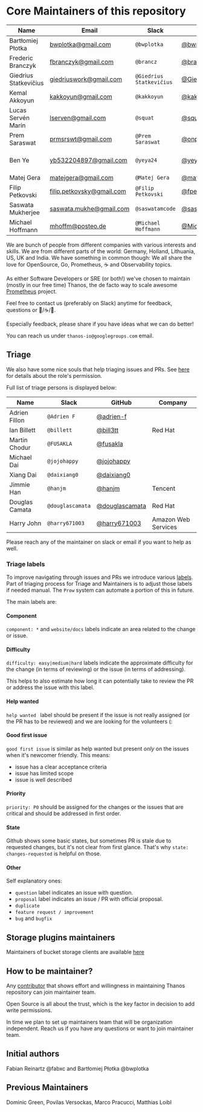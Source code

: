 # Core Maintainers of this repository

| Name                  | Email                     | Slack                    | GitHub                                             | Company             |
|-----------------------|---------------------------|--------------------------|----------------------------------------------------|---------------------|
| Bartłomiej Płotka     | bwplotka@gmail.com        | `@bwplotka`              | [@bwplotka](https://github.com/bwplotka)           | Google              |
| Frederic Branczyk     | fbranczyk@gmail.com       | `@brancz`                | [@brancz](https://github.com/brancz)               | Polar Signals       |
| Giedrius Statkevičius | giedriuswork@gmail.com    | `@Giedrius Statkevičius` | [@GiedriusS](https://github.com/GiedriusS)         | Vinted              |
| Kemal Akkoyun         | kakkoyun@gmail.com        | `@kakkoyun`              | [@kakkoyun](https://github.com/kakkoyun)           | Fal                 |
| Lucas Servén Marín    | lserven@gmail.com         | `@squat`                 | [@squat](https://github.com/squat)                 | Red Hat             |
| Prem Saraswat         | prmsrswt@gmail.com        | `@Prem Saraswat`         | [@onprem](https://github.com/onprem)               | Red Hat             |
| Ben Ye                | yb532204897@gmail.com     | `@yeya24`                | [@yeya24](https://github.com/yeya24)               | Amazon Web Services |
| Matej Gera            | matejgera@gmail.com       | `@Matej Gera`            | [@matej-g](https://github.com/matej-g)             | Coralogix           |
| Filip Petkovski       | filip.petkovsky@gmail.com | `@Filip Petkovski`       | [@fpetkovski](https://github.com/fpetkovski)       | Shopify             |
| Saswata Mukherjee     | saswata.mukhe@gmail.com   | `@saswatamcode`          | [@saswatamcode](https://github.com/saswatamcode)   | Red Hat             |
| Michael Hoffmann      | mhoffm@posteo.de          | `@Michael Hoffmann`      | [@MichaHoffmann](https://github.com/MichaHoffmann) | Cloudflare          |

We are bunch of people from different companies with various interests and skills. We are from different parts of the world: Germany, Holland, Lithuania, US, UK and India. We have something in common though: We all share the love for OpenSource, Go, Prometheus, :coffee: and Observability topics.

As either Software Developers or SRE (or both!) we've chosen to maintain (mostly in our free time) Thanos, the de facto way to scale awesome [Prometheus](https://prometheus.io) project.

Feel free to contact us (preferably on Slack) anytime for feedback, questions or :beers:/:coffee:/:tea:.

Especially feedback, please share if you have ideas what we can do better!

You can reach us under `thanos-io@googlegroups.com` email.

## Triage

We also have some nice souls that help triaging issues and PRs. See [here](https://docs.github.com/en/organizations/managing-access-to-your-organizations-repositories/repository-roles-for-an-organization#repository-roles-for-organizations) for details about the role's permission.

Full list of triage persons is displayed below:

| Name           | Slack            | GitHub                                             | Company             |
|----------------|------------------|----------------------------------------------------|---------------------|
| Adrien Fillon  | `@Adrien F`      | [@adrien-f](https://github.com/adrien-f)           |                     |
| Ian Billett    | `@billett`       | [@bill3tt](https://github.com/bill3tt)             | Red Hat             |
| Martin Chodur  | `@FUSAKLA`       | [@fusakla](https://github.com/fusakla)             |                     |
| Michael Dai    | `@jojohappy`     | [@jojohappy](https://github.com/jojohappy)         |                     |
| Xiang Dai      | `@daixiang0`     | [@daixiang0](https://github.com/daixiang0)         |                     |
| Jimmie Han     | `@hanjm`         | [@hanjm](https://github.com/hanjm)                 | Tencent             |
| Douglas Camata | `@douglascamata` | [@douglascamata](https://github.com/douglascamata) | Red Hat             |
| Harry John     | `@harry671003`   | [@harry671003](https://github.com/harry671003)     | Amazon Web Services |

Please reach any of the maintainer on slack or email if you want to help as well.

### Triage labels

To improve navigating through issues and PRs we introduce various [labels](https://github.com/thanos-io/thanos/issues/labels). Part of triaging process for Triage and Maintainers is to adjust those labels if needed manual. The `Prow` system can automate a portion of this in future.

The main labels are:

#### Component

`component: *` and `website/docs` labels indicate an area related to the change or issue.

#### Difficulty

`difficulty: easy|medium|hard` labels indicate the approximate difficulty for the change (in terms of reviewing) or the issue (in terms of addressing).

This helps to also estimate how long it can potentially take to review the PR or address the issue with this label.

#### Help wanted

`help wanted ` label should be present if the issue is not really assigned (or the PR has to be reviewed) and we are looking for the volunteers (:

#### Good first issue

`good first issue` is similar as help wanted but present *only* on the issues when it's newcomer friendly. This means:

* issue has a clear acceptance criteria
* issue has limited scope
* issue is well described

#### Priority

`priority: P0` should be assigned for the changes or the issues that are critical and should be addressed in first order.

#### State

Github shows some basic states, but sometimes PR is stale due to requested changes, but it's not clear from first glance. That's why `state: changes-requested` is helpful on those.

#### Other

Self explanatory ones:

* `question` label indicates an issue with question.
* `proposal` label indicates an issue / PR with official proposal.
* `duplicate`
* `feature request / improvement`
* `bug` and `bugfix`

## Storage plugins maintainers

Maintainers of bucket storage clients are available [here](docs/storage.md#supported-clients)

## How to be maintainer?

Any [contributor](CONTRIBUTING.md) that shows effort and willingness in maintaining Thanos repository can join maintainer team.

Open Source is all about the trust, which is the key factor in decision to add write permissions.

In time we plan to set up maintainers team that will be organization independent. Reach us if you have any questions or want to join maintainer team.

## Initial authors

Fabian Reinartz @fabxc and Bartłomiej Płotka @bwplotka

## Previous Maintainers

Dominic Green, Povilas Versockas, Marco Pracucci, Matthias Loibl

